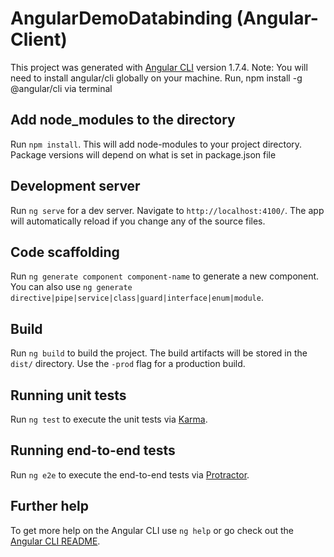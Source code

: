 # AngularDemoDatabinding (Angular-Client)

This project was generated with [Angular CLI](https://github.com/angular/angular-cli) version 1.7.4.
Note: You will need to install angular/cli globally on your machine.
    Run, npm install -g @angular/cli via terminal

## Add node_modules to the directory

Run `npm install`. This will add node-modules to your project directory. Package versions will depend on what is set in package.json file

## Development server

Run `ng serve` for a dev server. Navigate to `http://localhost:4100/`. The app will automatically reload if you change any of the source files.

## Code scaffolding

Run `ng generate component component-name` to generate a new component. You can also use `ng generate directive|pipe|service|class|guard|interface|enum|module`.

## Build

Run `ng build` to build the project. The build artifacts will be stored in the `dist/` directory. Use the `-prod` flag for a production build.

## Running unit tests

Run `ng test` to execute the unit tests via [Karma](https://karma-runner.github.io).

## Running end-to-end tests

Run `ng e2e` to execute the end-to-end tests via [Protractor](http://www.protractortest.org/).

## Further help

To get more help on the Angular CLI use `ng help` or go check out the [Angular CLI README](https://github.com/angular/angular-cli/blob/master/README.md).

